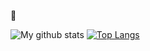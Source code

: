 👋

![My github stats](https://github-readme-stats.vercel.app/api?username=vilitik&count_private=true)
[![Top Langs](https://github-readme-stats.vercel.app/api/top-langs/?username=vilitik)](https://github.com/anuraghazra/github-readme-stats)


<!--
**vilitik/vilitik** is a ✨ _special_ ✨ repository because its `README.md` (this file) appears on your GitHub profile.

Here are some ideas to get you started:

- 🔭 I’m currently working on ...
- 🌱 I’m currently learning ...
- 👯 I’m looking to collaborate on ...
- 🤔 I’m looking for help with ...
- 💬 Ask me about ...
- 📫 How to reach me: ...
- 😄 Pronouns: ...
- ⚡ Fun fact: ...
-->
